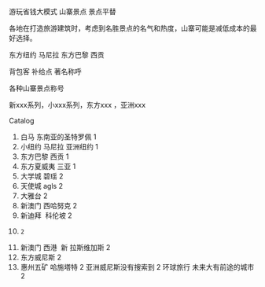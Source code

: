 游玩省钱大模式 山寨景点 景点平替

各地在打造旅游建筑时，考虑到名胜景点的名气和热度，山寨可能是减低成本的最好选择。

东方纽约 马尼拉
东方巴黎 西贡



背包客  补给点 著名称呼

各种山寨景点称号


新xxx系列，小xxx系列，东方xxx ，亚洲xxx


Catalog
1. 白马  东南亚的圣特罗佩	1
2. 小纽约 马尼拉 亚洲纽约	1
3. 东方巴黎 西贡	1
4. 东方夏威夷 三亚	1
5. 大学城 碧瑶	2
6. 天使城 agls	2
7. 大雅台	2
8. 新澳门 西哈努克	2
9. 新迪拜  科伦坡	2
10. 	2
11. 新澳门 西港  新 拉斯维加斯	2
12. 东方威尼斯	2
13. 惠州五矿 哈施塔特	2
亚洲威尼斯没有搜索到	2
环球旅行  未来大有前途的城市	2
